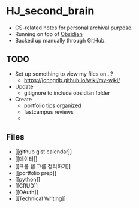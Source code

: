 # HJ_second_brain
- CS-related notes for personal archival purpose.
- Running on top of [Obsidian](https://obsidian.md/)
- Backed up manually through GitHub.

## TODO
- Set up something to view my files on...?
	- https://johngrib.github.io/wiki/my-wiki/
- Update
	- gitignore to include obsidian folder
- Create
	- portfolio tips organized
	- fastcampus reviews
	- 


## Files
- [[github gist calendar]]
- [[데이터]]
- [[크롬 탭 그룹 정리하기]]
- [[portfolio prep]]
- [[python]]
- [[CRUD]]
- [[OAuth]]
- [[Technical Writing]]